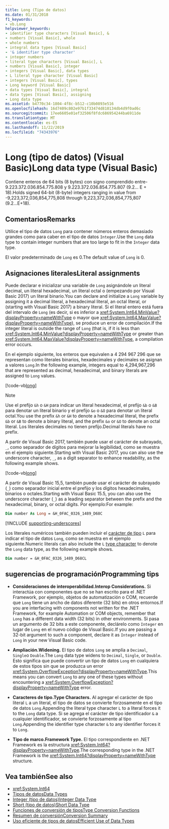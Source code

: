 ```yaml
---
title: Long (Tipo de datos)
ms.date: 01/31/2018
f1_keywords:
- vb.Long
helpviewer_keywords:
- identifier type characters [Visual Basic], &
- numbers [Visual Basic], whole
- whole numbers
- integral data types [Visual Basic]
- '& identifier type character'
- integer numbers
- literal type characters [Visual Basic], L
- numbers [Visual Basic], integer
- integers [Visual Basic], data types
- L literal type character [Visual Basic]
- integers [Visual Basic], types
- Long keyword [Visual Basic]
- data types [Visual Basic], integral
- data types [Visual Basic], assigning
- Long data type
ms.assetid: b4770c34-1804-4f8c-b512-c10b0893e516
ms.openlocfilehash: 16d7409c802e97b1f33474d810134db4d9f0ad6c
ms.sourcegitcommit: 17ee6605e01ef32506f8fdc686954244ba6911de
ms.translationtype: MT
ms.contentlocale: es-ES
ms.lasthandoff: 11/22/2019
ms.locfileid: "74343976"
---
```

# <a name="long-data-type-visual-basic"></a><span data-ttu-id="9bd1a-102">Long (tipo de datos) (Visual Basic)</span><span class="sxs-lookup"><span data-stu-id="9bd1a-102">Long data type (Visual Basic)</span></span>

<span data-ttu-id="9bd1a-103">Contiene enteros de 64 bits (8 bytes) con signo comprendido entre-9.223.372.036.854.775.808 y 9.223.372.036.854.775.807 (9.2... E + 18).</span><span class="sxs-lookup"><span data-stu-id="9bd1a-103">Holds signed 64-bit (8-byte) integers ranging in value from -9,223,372,036,854,775,808 through 9,223,372,036,854,775,807 (9.2...E+18).</span></span>

## <a name="remarks"></a><span data-ttu-id="9bd1a-104">Comentarios</span><span class="sxs-lookup"><span data-stu-id="9bd1a-104">Remarks</span></span>

<span data-ttu-id="9bd1a-105">Utilice el tipo de datos `Long` para contener números enteros demasiado grandes como para caber en el tipo de datos `Integer`.</span><span class="sxs-lookup"><span data-stu-id="9bd1a-105">Use the `Long` data type to contain integer numbers that are too large to fit in the `Integer` data type.</span></span>

<span data-ttu-id="9bd1a-106">El valor predeterminado de `Long` es 0.</span><span class="sxs-lookup"><span data-stu-id="9bd1a-106">The default value of `Long` is 0.</span></span>

## <a name="literal-assignments"></a><span data-ttu-id="9bd1a-107">Asignaciones literales</span><span class="sxs-lookup"><span data-stu-id="9bd1a-107">Literal assignments</span></span>

<span data-ttu-id="9bd1a-108">Puede declarar e inicializar una variable de `Long` asignándole un literal decimal, un literal hexadecimal, un literal octal o (empezando por Visual Basic 2017) un literal binario.</span><span class="sxs-lookup"><span data-stu-id="9bd1a-108">You can declare and initialize a `Long` variable by assigning it a decimal literal, a hexadecimal literal, an octal literal, or (starting with Visual Basic 2017) a binary literal.</span></span> <span data-ttu-id="9bd1a-109">Si el literal entero está fuera del intervalo de `Long` (es decir, si es inferior a <xref:System.Int64.MinValue?displayProperty=nameWithType> o mayor que <xref:System.Int64.MaxValue?displayProperty=nameWithType>), se produce un error de compilación.</span><span class="sxs-lookup"><span data-stu-id="9bd1a-109">If the integer literal is outside the range of `Long` (that is, if it is less than <xref:System.Int64.MinValue?displayProperty=nameWithType> or greater than <xref:System.Int64.MaxValue?displayProperty=nameWithType>, a compilation error occurs.</span></span>

<span data-ttu-id="9bd1a-110">En el ejemplo siguiente, los enteros que equivalen a 4 294 967 296 que se representan como literales binarios, hexadecimales y decimales se asignan a valores `Long`.</span><span class="sxs-lookup"><span data-stu-id="9bd1a-110">In the following example, integers equal to 4,294,967,296 that are represented as decimal, hexadecimal, and binary literals are assigned to `Long` values.</span></span>

[!code-vb[long](../../../../samples/snippets/visualbasic/language-reference/data-types/numeric-literals.vb#Long)]

> [!NOTE]
> <span data-ttu-id="9bd1a-111">Use el prefijo `&h` o `&H` para indicar un literal hexadecimal, el prefijo `&b` o `&B` para denotar un literal binario y el prefijo `&o` o `&O` para denotar un literal octal.</span><span class="sxs-lookup"><span data-stu-id="9bd1a-111">You use the prefix `&h` or `&H` to denote a hexadecimal literal, the prefix `&b` or `&B` to denote a binary literal, and the prefix `&o` or `&O` to denote an octal literal.</span></span> <span data-ttu-id="9bd1a-112">Los literales decimales no tienen prefijo.</span><span class="sxs-lookup"><span data-stu-id="9bd1a-112">Decimal literals have no prefix.</span></span>

<span data-ttu-id="9bd1a-113">A partir de Visual Basic 2017, también puede usar el carácter de subrayado, `_`, como separador de dígitos para mejorar la legibilidad, como se muestra en el ejemplo siguiente.</span><span class="sxs-lookup"><span data-stu-id="9bd1a-113">Starting with Visual Basic 2017, you can also use the underscore character, `_`, as a digit separator to enhance readability, as the following example shows.</span></span>

[!code-vb[long](../../../../samples/snippets/visualbasic/language-reference/data-types/numeric-literals.vb#LongS)]

<span data-ttu-id="9bd1a-114">A partir de Visual Basic 15,5, también puede usar el carácter de subrayado (`_`) como separador inicial entre el prefijo y los dígitos hexadecimales, binarios o octales.</span><span class="sxs-lookup"><span data-stu-id="9bd1a-114">Starting with Visual Basic 15.5, you can also use the underscore character (`_`) as a leading separator between the prefix and the hexadecimal, binary, or octal digits.</span></span> <span data-ttu-id="9bd1a-115">Por ejemplo:</span><span class="sxs-lookup"><span data-stu-id="9bd1a-115">For example:</span></span>

```vb
Dim number As Long = &H_0FAC_0326_1489_D68C
```

[!INCLUDE [supporting-underscores](../../../../includes/vb-separator-langversion.md)]

<span data-ttu-id="9bd1a-116">Los literales numéricos también pueden incluir el [carácter de tipo](../../programming-guide/language-features/data-types/type-characters.md) `L` para indicar el tipo de datos `Long`, como se muestra en el ejemplo siguiente.</span><span class="sxs-lookup"><span data-stu-id="9bd1a-116">Numeric literals can also include the `L` [type character](../../programming-guide/language-features/data-types/type-characters.md) to denote the `Long` data type, as the following example shows.</span></span>

```vb
Dim number = &H_0FAC_0326_1489_D68CL
```

## <a name="programming-tips"></a><span data-ttu-id="9bd1a-117">sugerencias de programación</span><span class="sxs-lookup"><span data-stu-id="9bd1a-117">Programming tips</span></span>

- <span data-ttu-id="9bd1a-118">**Consideraciones de interoperabilidad.**</span><span class="sxs-lookup"><span data-stu-id="9bd1a-118">**Interop Considerations.**</span></span> <span data-ttu-id="9bd1a-119">Si interactúa con componentes que no se han escrito para el .NET Framework, por ejemplo, objetos de automatización o COM, recuerde que `Long` tiene un ancho de datos diferente (32 bits) en otros entornos.</span><span class="sxs-lookup"><span data-stu-id="9bd1a-119">If you are interfacing with components not written for the .NET Framework, for example Automation or COM objects, remember that `Long` has a different data width (32 bits) in other environments.</span></span> <span data-ttu-id="9bd1a-120">Si pasa un argumento de 32 bits a este componente, declárelo como `Integer` en lugar de `Long` en el nuevo código de Visual Basic.</span><span class="sxs-lookup"><span data-stu-id="9bd1a-120">If you are passing a 32-bit argument to such a component, declare it as `Integer` instead of `Long` in your new Visual Basic code.</span></span>

- <span data-ttu-id="9bd1a-121">**Ampliación.**</span><span class="sxs-lookup"><span data-stu-id="9bd1a-121">**Widening.**</span></span> <span data-ttu-id="9bd1a-122">El tipo de datos `Long` se amplía a `Decimal`, `Single`o `Double`.</span><span class="sxs-lookup"><span data-stu-id="9bd1a-122">The `Long` data type widens to `Decimal`, `Single`, or `Double`.</span></span> <span data-ttu-id="9bd1a-123">Esto significa que puede convertir un tipo de datos `Long` en cualquiera de estos tipos sin que se produzca un error <xref:System.OverflowException?displayProperty=nameWithType>.</span><span class="sxs-lookup"><span data-stu-id="9bd1a-123">This means you can convert `Long` to any one of these types without encountering a <xref:System.OverflowException?displayProperty=nameWithType> error.</span></span>

- <span data-ttu-id="9bd1a-124">**Caracteres de tipo.**</span><span class="sxs-lookup"><span data-stu-id="9bd1a-124">**Type Characters.**</span></span> <span data-ttu-id="9bd1a-125">Al agregar el carácter de tipo literal `L` a un literal, el tipo de datos se convierte forzosamente en el tipo de datos `Long`.</span><span class="sxs-lookup"><span data-stu-id="9bd1a-125">Appending the literal type character `L` to a literal forces it to the `Long` data type.</span></span> <span data-ttu-id="9bd1a-126">Si se agrega el carácter de tipo identificador `&` a cualquier identificador, se convierte forzosamente al tipo `Long`.</span><span class="sxs-lookup"><span data-stu-id="9bd1a-126">Appending the identifier type character `&` to any identifier forces it to `Long`.</span></span>

- <span data-ttu-id="9bd1a-127">**Tipo de marco.**</span><span class="sxs-lookup"><span data-stu-id="9bd1a-127">**Framework Type.**</span></span> <span data-ttu-id="9bd1a-128">El tipo correspondiente en .NET Framework es la estructura <xref:System.Int64?displayProperty=nameWithType>.</span><span class="sxs-lookup"><span data-stu-id="9bd1a-128">The corresponding type in the .NET Framework is the <xref:System.Int64?displayProperty=nameWithType> structure.</span></span>

## <a name="see-also"></a><span data-ttu-id="9bd1a-129">Vea también</span><span class="sxs-lookup"><span data-stu-id="9bd1a-129">See also</span></span>

- <xref:System.Int64>
- [<span data-ttu-id="9bd1a-130">Tipos de datos</span><span class="sxs-lookup"><span data-stu-id="9bd1a-130">Data Types</span></span>](../../../visual-basic/language-reference/data-types/index.md)
- [<span data-ttu-id="9bd1a-131">Integer (tipo de datos)</span><span class="sxs-lookup"><span data-stu-id="9bd1a-131">Integer Data Type</span></span>](../../../visual-basic/language-reference/data-types/integer-data-type.md)
- [<span data-ttu-id="9bd1a-132">Short (tipo de datos)</span><span class="sxs-lookup"><span data-stu-id="9bd1a-132">Short Data Type</span></span>](../../../visual-basic/language-reference/data-types/short-data-type.md)
- [<span data-ttu-id="9bd1a-133">Funciones de conversión de tipos</span><span class="sxs-lookup"><span data-stu-id="9bd1a-133">Type Conversion Functions</span></span>](../../../visual-basic/language-reference/functions/type-conversion-functions.md)
- [<span data-ttu-id="9bd1a-134">Resumen de conversión</span><span class="sxs-lookup"><span data-stu-id="9bd1a-134">Conversion Summary</span></span>](../../../visual-basic/language-reference/keywords/conversion-summary.md)
- [<span data-ttu-id="9bd1a-135">Uso eficiente de tipos de datos</span><span class="sxs-lookup"><span data-stu-id="9bd1a-135">Efficient Use of Data Types</span></span>](../../../visual-basic/programming-guide/language-features/data-types/efficient-use-of-data-types.md)
